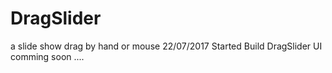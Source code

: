 # DragSlider
a slide show drag by hand or mouse 
22/07/2017 Started Build DragSlider UI
comming soon ....
